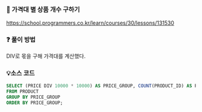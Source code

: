 ### 🔗 가격대 별 상품 개수 구하기
https://school.programmers.co.kr/learn/courses/30/lessons/131530

### ❓ 풀이 방법
DIV로 몫을 구해 가격대를 계산했다.

### 💡소스 코드
````sql
SELECT (PRICE DIV 10000 * 10000) AS PRICE_GROUP, COUNT(PRODUCT_ID) AS PRODUCTS
FROM PRODUCT
GROUP BY PRICE_GROUP
ORDER BY PRICE_GROUP;
````